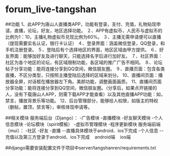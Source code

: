 # forum_live-tangshan
##功能
    1、此APP为唐山人直播类APP，功能有登录，支付、充值，礼物贴现申请，直播，论坛，好友，地区选择功能。
    ２、APP有虚拟币，人民币与虚拟币的比例为1：10，主播礼物虚拟币兑现比例为60%。
    ３、主播无需申请便可以直播（提现需要实名认证，银行卡认证）
    ４、登录界面：涵盖微信登录，QQ登录，和手机注册登录。
    ５、登陆后有个选择地区的界面，地区区域由甲方提供。
    ６、好友界面：能够加好友及进行聊天，只能选择名字后进行加好友。
    ７、社区界面：社区为各个地区的论坛，有区域限制功能，各区域的推广广告不相同。
    ８、论坛帖子分享功能：能将连接分享到QQ空间，微信朋友圈。
    ９、直播页面：包含各类直播，不区分类型，只按照主播登陆后选择的区域来划分。
    10、直播间页面：播放器全屏，对话框在播放器左下角。美颜功能，调整画面画质。
    11、直播间页面分享功能：能将连接分享到QQ空间，微信朋友圈。（分享后，如果点开链接的人，没有下载唐山人APP，则需下载APP才能查看）以及其他直播APP功能：如，禁言，播放背景乐等功能。
    12、后台管理部分，能够给人权限，如版主的特权（删帖，置顶，禁言等），审核体现申请等。
    
##相关模块
    服务端后台（Django）：
          -广告模块
          -直播模块
          -好友聊天模块
          -个人信息模块
          -论坛模块（spirit模板）
          -虚拟币管理模块
          -程序更新模块
    服务端前端（mui）：
          -社区
          -好友
          -直播
            --直播具体模块于android、ios下完成
          -个人信息
            --充值以及第三方登录于android、ios下完成
    android端
    ios端
    
##django需要安装配置文件于项目中server/tangshanren/requirements.txt
